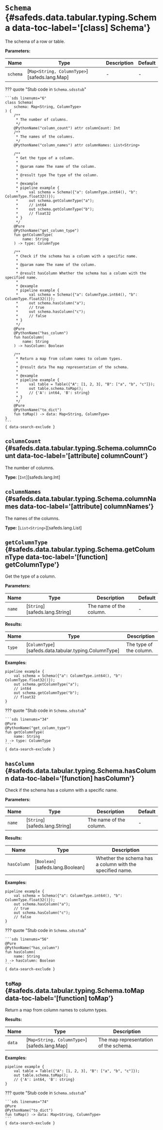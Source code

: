[//]: # (DO NOT EDIT THIS FILE DIRECTLY. Instead, edit the corresponding stub file and execute `npm run docs:api`.)

# <code class="doc-symbol doc-symbol-class"></code> `Schema` {#safeds.data.tabular.typing.Schema data-toc-label='[class] Schema'}

The schema of a row or table.

**Parameters:**

| Name | Type | Description | Default |
|------|------|-------------|---------|
| `schema` | [`Map<String, ColumnType>`][safeds.lang.Map] | - | - |

??? quote "Stub code in `Schema.sdsstub`"

    ```sds linenums="6"
    class Schema(
        schema: Map<String, ColumnType>
    ) {
        /**
         * The number of columns.
         */
        @PythonName("column_count") attr columnCount: Int
        /**
         * The names of the columns.
         */
        @PythonName("column_names") attr columnNames: List<String>

        /**
         * Get the type of a column.
         *
         * @param name The name of the column.
         *
         * @result type The type of the column.
         *
         * @example
         * pipeline example {
         *     val schema = Schema({"a": ColumnType.int64(), "b": ColumnType.float32()});
         *     out schema.getColumnType("a");
         *     // int64
         *     out schema.getColumnType("b");
         *     // float32
         * }
         */
        @Pure
        @PythonName("get_column_type")
        fun getColumnType(
            name: String
        ) -> type: ColumnType

        /**
         * Check if the schema has a column with a specific name.
         *
         * @param name The name of the column.
         *
         * @result hasColumn Whether the schema has a column with the specified name.
         *
         * @example
         * pipeline example {
         *     val schema = Schema({"a": ColumnType.int64(), "b": ColumnType.float32()});
         *     out schema.hasColumn("a");
         *     // true
         *     out schema.hasColumn("c");
         *     // false
         * }
         */
        @Pure
        @PythonName("has_column")
        fun hasColumn(
            name: String
        ) -> hasColumn: Boolean

        /**
         * Return a map from column names to column types.
         *
         * @result data The map representation of the schema.
         *
         * @example
         * pipeline example {
         *     val table = Table({"A": [1, 2, 3], "B": ["a", "b", "c"]});
         *     out table.schema.toMap();
         *     // {'A': int64, 'B': string}
         * }
         */
        @Pure
        @PythonName("to_dict")
        fun toMap() -> data: Map<String, ColumnType>
    }
    ```
    { data-search-exclude }

## <code class="doc-symbol doc-symbol-attribute"></code> `columnCount` {#safeds.data.tabular.typing.Schema.columnCount data-toc-label='[attribute] columnCount'}

The number of columns.

**Type:** [`Int`][safeds.lang.Int]

## <code class="doc-symbol doc-symbol-attribute"></code> `columnNames` {#safeds.data.tabular.typing.Schema.columnNames data-toc-label='[attribute] columnNames'}

The names of the columns.

**Type:** [`List<String>`][safeds.lang.List]

## <code class="doc-symbol doc-symbol-function"></code> `getColumnType` {#safeds.data.tabular.typing.Schema.getColumnType data-toc-label='[function] getColumnType'}

Get the type of a column.

**Parameters:**

| Name | Type | Description | Default |
|------|------|-------------|---------|
| `name` | [`String`][safeds.lang.String] | The name of the column. | - |

**Results:**

| Name | Type | Description |
|------|------|-------------|
| `type` | [`ColumnType`][safeds.data.tabular.typing.ColumnType] | The type of the column. |

**Examples:**

```sds hl_lines="3 5"
pipeline example {
    val schema = Schema({"a": ColumnType.int64(), "b": ColumnType.float32()});
    out schema.getColumnType("a");
    // int64
    out schema.getColumnType("b");
    // float32
}
```

??? quote "Stub code in `Schema.sdsstub`"

    ```sds linenums="34"
    @Pure
    @PythonName("get_column_type")
    fun getColumnType(
        name: String
    ) -> type: ColumnType
    ```
    { data-search-exclude }

## <code class="doc-symbol doc-symbol-function"></code> `hasColumn` {#safeds.data.tabular.typing.Schema.hasColumn data-toc-label='[function] hasColumn'}

Check if the schema has a column with a specific name.

**Parameters:**

| Name | Type | Description | Default |
|------|------|-------------|---------|
| `name` | [`String`][safeds.lang.String] | The name of the column. | - |

**Results:**

| Name | Type | Description |
|------|------|-------------|
| `hasColumn` | [`Boolean`][safeds.lang.Boolean] | Whether the schema has a column with the specified name. |

**Examples:**

```sds hl_lines="3 5"
pipeline example {
    val schema = Schema({"a": ColumnType.int64(), "b": ColumnType.float32()});
    out schema.hasColumn("a");
    // true
    out schema.hasColumn("c");
    // false
}
```

??? quote "Stub code in `Schema.sdsstub`"

    ```sds linenums="56"
    @Pure
    @PythonName("has_column")
    fun hasColumn(
        name: String
    ) -> hasColumn: Boolean
    ```
    { data-search-exclude }

## <code class="doc-symbol doc-symbol-function"></code> `toMap` {#safeds.data.tabular.typing.Schema.toMap data-toc-label='[function] toMap'}

Return a map from column names to column types.

**Results:**

| Name | Type | Description |
|------|------|-------------|
| `data` | [`Map<String, ColumnType>`][safeds.lang.Map] | The map representation of the schema. |

**Examples:**

```sds hl_lines="3"
pipeline example {
    val table = Table({"A": [1, 2, 3], "B": ["a", "b", "c"]});
    out table.schema.toMap();
    // {'A': int64, 'B': string}
}
```

??? quote "Stub code in `Schema.sdsstub`"

    ```sds linenums="74"
    @Pure
    @PythonName("to_dict")
    fun toMap() -> data: Map<String, ColumnType>
    ```
    { data-search-exclude }
